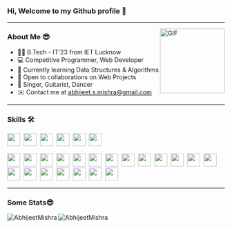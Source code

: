 ### Hi, Welcome to my Github profile 👋
<hr>
<img align="right" height="150" alt="GIF" src="https://media.giphy.com/media/RbDKaczqWovIugyJmW/giphy.gif" />

### About Me 😎
- 👨‍🎓 B.Tech - IT'23 from IET Lucknow
- :computer: Competitive Programmer, Web Developer<br>
- 🤔 Currently learning Data Structures & Algorithms<br>
- 👯 Open to collaborations on Web Projects<br>
- 🎤 Singer, Guitarist, Dancer
- ✉️ Contact me at abhijeet.s.mishra@gmail.com
<hr>

### Skills 🛠️
 <span><img src="https://cdn.jsdelivr.net/gh/devicons/devicon@latest/icons/cplusplus/cplusplus-plain.svg" width="30px"></span>&nbsp;
 <span><img src="https://cdn.jsdelivr.net/gh/devicons/devicon/icons/python/python-original.svg" width="30px"></span>&nbsp;
 <span><img src="https://cdn.jsdelivr.net/gh/devicons/devicon@latest/icons/javascript/javascript-original.svg" width="30px"></span>&nbsp;
 <span><img src="https://cdn.jsdelivr.net/gh/devicons/devicon/icons/java/java-original.svg" width = "30px"></span>&nbsp;
 <span><img src="https://cdn.jsdelivr.net/gh/devicons/devicon/icons/typescript/typescript-original.svg" width="30px"></span>&nbsp;
 <span><img src="https://cdn.jsdelivr.net/gh/devicons/devicon/icons/go/go-original-wordmark.svg" width="30px"></span>
 
 <span><img src="https://cdn.jsdelivr.net/gh/devicons/devicon@latest/icons/nodejs/nodejs-plain.svg" width="30px"></span>&nbsp;
 <span><img src="https://cdn.jsdelivr.net/gh/devicons/devicon@latest/icons/express/express-original.svg" width="30px"></span>&nbsp;
 <span><img src="https://cdn.jsdelivr.net/gh/devicons/devicon/icons/django/django-plain-wordmark.svg" width="30px"></span>&nbsp;
 <span><img src="https://cdn.jsdelivr.net/gh/devicons/devicon/icons/mysql/mysql-original.svg" width="30px"></span>&nbsp;
 <span><img src="https://cdn.jsdelivr.net/gh/devicons/devicon@latest/icons/mongodb/mongodb-original.svg" width="30px"></span>&nbsp;
  <span><img src="https://cdn.jsdelivr.net/gh/devicons/devicon@latest/icons/html5/html5-plain.svg" width="30px"></span>&nbsp;
 <span><img src="https://cdn.jsdelivr.net/gh/devicons/devicon@latest/icons/css3/css3-plain.svg" width="30px"></span>&nbsp;
 <span><img src="https://cdn.jsdelivr.net/gh/devicons/devicon@latest/icons/bootstrap/bootstrap-plain.svg" width="30px"></span>&nbsp;
 <span><img src="https://cdn.jsdelivr.net/gh/devicons/devicon@latest/icons/react/react-original.svg" width="30px"></span>&nbsp;
 <span><img src="https://cdn.jsdelivr.net/gh/devicons/devicon@latest/icons/redux/redux-original.svg" width="30px"></span>&nbsp;
  <span><img src="https://cdn.jsdelivr.net/gh/devicons/devicon/icons/nextjs/nextjs-original.svg" width="30px"></span>&nbsp;
   <span><img src="https://cdn.jsdelivr.net/gh/devicons/devicon/icons/materialui/materialui-original.svg" width="30px"></span>&nbsp;
    <span><img src="https://cdn.jsdelivr.net/gh/devicons/devicon/icons/tailwindcss/tailwindcss-original-wordmark.svg"  width="30px"></span>&nbsp;
 <span><img src="https://cdn.jsdelivr.net/gh/devicons/devicon/icons/mocha/mocha-plain.svg" width="30px"></span>&nbsp;
 <span><img src="https://cdn.jsdelivr.net/gh/devicons/devicon/icons/jest/jest-plain.svg"  width="30px"></span>&nbsp;
  <span><img src="https://cdn.jsdelivr.net/gh/devicons/devicon@latest/icons/git/git-original.svg" width="30px"></span>&nbsp;
 <span><img src="https://cdn.jsdelivr.net/gh/devicons/devicon@latest/icons/github/github-original.svg" width="30px"></span>&nbsp;
 <span><img src="https://cdn.jsdelivr.net/gh/devicons/devicon@latest/icons/vscode/vscode-original.svg" width="30px"></span>&nbsp;
 <span><img src="https://cdn.jsdelivr.net/gh/devicons/devicon@latest/icons/npm/npm-original-wordmark.svg" width="30px"></span>&nbsp;
  <span><img src="https://cdn.jsdelivr.net/gh/devicons/devicon/icons/socketio/socketio-original.svg" width="30px"></span>&nbsp;

 
 
            
          
<hr>

### Some Stats😎
<p><img align="left" src="https://github-readme-stats.vercel.app/api/top-langs?username=Abhijeet6387&show_icons=true&locale=en&layout=compact" alt="AbhijeetMishra" /></p>
<p>&nbsp;<img align="left" src="https://github-readme-stats.vercel.app/api?username=Abhijeet6387&show_icons=true&locale=en" alt="AbhijeetMishra" /></p>
